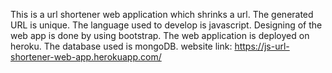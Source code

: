 This is a url shortener web application which shrinks a url.
The generated URL is unique.
The language used to develop is javascript.
Designing of the web app is done by using bootstrap.
The web application is deployed on heroku.
The database used is mongoDB.
website link: https://js-url-shortener-web-app.herokuapp.com/
